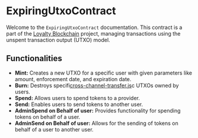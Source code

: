 # ExpiringUtxoContract

Welcome to the `ExpiringUtxoContract` documentation. This contract is a part of the 
[Loyalty Blockchain](https://github.com/OpenLoyalty/loyalty-blockchain) project, 
managing transactions using the unspent transaction output (UTXO) model.

## Functionalities

- **Mint:** Creates a new UTXO for a specific user with given parameters like amount, enforcement date, 
and expiration date.
- **Burn:** Destroys specifi[cross-channel-transfer.js](lib%2Fcross-channel-transfer.js)c UTXOs owned by users.
- **Spend:** Allows users to spend tokens to a provider.
- **Send:** Enables users to send tokens to another user.
- **AdminSpend on Behalf of user:** Provides functionality for spending tokens on behalf of a user.
- **AdminSend on Behalf of user:** Allows for the sending of tokens on behalf of a user to another user.

